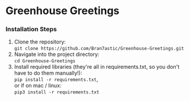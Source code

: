 # Greenhouse Greetings

### Installation Steps
1. Clone the repository:   
`git clone https://github.com/Bran7astic/Greenhouse-Greetings.git`
2. Navigate into the project directory:   
`cd Greenhouse-Greetings`
3. Install required libraries (they're all in requirements.txt, so you don't have to do them manually!):   
`pip install -r requirements.txt`,    
or if on mac / linux:   
 `pip3 install -r requirements.txt`